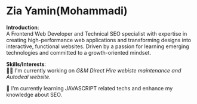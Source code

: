 # Zia Yamin(Mohammadi)

**Introduction**:  
A Frontend Web Developer and Technical SEO specialist with expertise in creating high-performance web applications and transforming designs into interactive, functional websites.
Driven by a passion for learning emerging technologies and committed to a growth-oriented mindset.

**Skills/Interests**:  
👩‍💻 I'm currently working on *G&M Direct Hire webiste maintenance and Autodeal website.*

🧠 I'm currently learning JAVASCRIPT related techs and enhance my knowledge about SEO.
